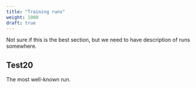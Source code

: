 ```yaml
---
title: "Training runs"
weight: 1000
draft: true
---
```


Not sure if this is the best section, but we need to have description of runs
somewhere.

## Test20

The most well-known run.